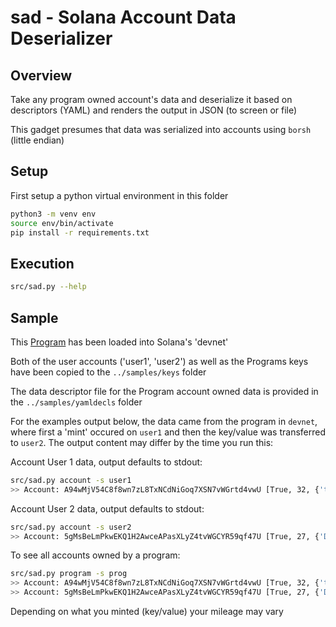 # sad - Solana Account Data Deserializer

## Overview
Take any program owned account's data and deserialize it based on descriptors (YAML) and
renders the output in JSON (to screen or file)

This gadget presumes that data was serialized into accounts using `borsh` (little endian)

## Setup
First setup a python virtual environment in this folder
```bash
python3 -m venv env
source env/bin/activate
pip install -r requirements.txt
```

## Execution
```bash
src/sad.py --help
```
## Sample

This [Program](https://github.com/hashblock/solana-cli-program-template) has been
loaded into Solana's 'devnet'

Both of the user accounts ('user1', 'user2') as well as the Programs keys have been copied
to the `../samples/keys` folder

The data descriptor file for the Program account owned data is provided in the `../samples/yamldecls` folder

For the examples output below, the data came from the program in `devnet`, where first a 'mint' occured
on `user1` and then the key/value was transferred to `user2`. The output content may differ by the time you
run this:

Account User 1 data, output defaults to stdout:

```bash
src/sad.py account -s user1
>> Account: A94wMjV54C8f8wn7zL8TxNCdNiGoq7XSN7vWGrtd4vwU [True, 32, {'ts key': 'ts first value'}]
```

Account User 2 data, output defaults to stdout:

```bash
src/sad.py account -s user2
>> Account: 5gMsBeLmPkwEKQ1H2AwceAPasXLyZ4tvWGCYR59qf47U [True, 27, {'Dev1': 'A new value'}]
```

To see all accounts owned by a program:
```bash
src/sad.py program -s prog
>> Account: A94wMjV54C8f8wn7zL8TxNCdNiGoq7XSN7vWGrtd4vwU [True, 32, {'ts key': 'ts first value'}]
>> Account: 5gMsBeLmPkwEKQ1H2AwceAPasXLyZ4tvWGCYR59qf47U [True, 27, {'Dev1': 'A new value'}]
```
Depending on what you minted (key/value) your mileage may vary
